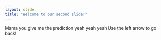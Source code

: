 ```yaml
---
layout: slide
title: "Welcome to our second slide!"
---
```

Mama you give me the prediction yeah yeah yeah
Use the left arrow to go back!
